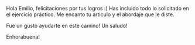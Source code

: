 Hola Emilio, felicitaciones por tus logros :) Has incluido todo lo solicitado en el ejercicio práctico. Me encanto tu articulo y el abordaje que le diste. 

Fue un gusto ayudarte en este camino! Un saludo! 

Enhorabuena! 